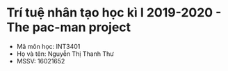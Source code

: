 # Trí tuệ nhân tạo học kì I 2019-2020 - The pac-man project
- Mã môn học: INT3401
- Họ và tên: Nguyễn Thị Thanh Thư
- MSSV: 16021652
